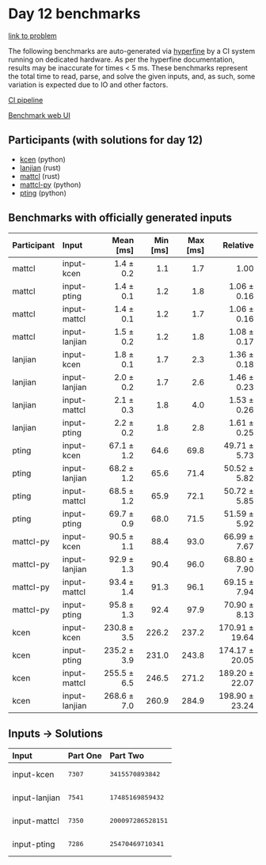 # Day 12 benchmarks

[link to problem](https://adventofcode.com/2023/day/12)

The following benchmarks are auto-generated via
[hyperfine](https://github.com/sharkdp/hyperfine) by a CI system running on
dedicated hardware. As per the hyperfine documentation, results may be
inaccurate for times < 5 ms. These benchmarks represent the total time to read,
parse, and solve the given inputs, and, as such, some variation is expected due
to IO and other factors.

[CI pipeline](http://ci.papercode.net:8080/teams/main/pipelines/aoc2023)

[Benchmark web UI](https://aoc.ancalagon.black)


## Participants (with solutions for day 12)

- [kcen](https://github.com/kcen/aoc2023) (python)
- [lanjian](https://github.com/lanjian/aoc-2023) (rust)
- [mattcl](https://github.com/mattcl/aoc2023) (rust)
- [mattcl-py](https://github.com/mattcl/aoc2023-py) (python)
- [pting](https://github.com/pting/aoc2023) (python)


## Benchmarks with officially generated inputs

| Participant | Input | Mean [ms] | Min [ms] | Max [ms] | Relative |
|:---|:---|---:|---:|---:|---:|
| mattcl | input-kcen | 1.4 ± 0.2 | 1.1 | 1.7 | 1.00 |
| mattcl | input-pting | 1.4 ± 0.1 | 1.2 | 1.8 | 1.06 ± 0.16 |
| mattcl | input-mattcl | 1.4 ± 0.1 | 1.2 | 1.7 | 1.06 ± 0.16 |
| mattcl | input-lanjian | 1.5 ± 0.2 | 1.2 | 1.8 | 1.08 ± 0.17 |
| lanjian | input-kcen | 1.8 ± 0.1 | 1.7 | 2.3 | 1.36 ± 0.18 |
| lanjian | input-lanjian | 2.0 ± 0.2 | 1.7 | 2.6 | 1.46 ± 0.23 |
| lanjian | input-mattcl | 2.1 ± 0.3 | 1.8 | 4.0 | 1.53 ± 0.26 |
| lanjian | input-pting | 2.2 ± 0.2 | 1.8 | 2.8 | 1.61 ± 0.25 |
| pting | input-kcen | 67.1 ± 1.2 | 64.6 | 69.8 | 49.71 ± 5.73 |
| pting | input-lanjian | 68.2 ± 1.2 | 65.6 | 71.4 | 50.52 ± 5.82 |
| pting | input-mattcl | 68.5 ± 1.2 | 65.9 | 72.1 | 50.72 ± 5.85 |
| pting | input-pting | 69.7 ± 0.9 | 68.0 | 71.5 | 51.59 ± 5.92 |
| mattcl-py | input-kcen | 90.5 ± 1.1 | 88.4 | 93.0 | 66.99 ± 7.67 |
| mattcl-py | input-lanjian | 92.9 ± 1.3 | 90.4 | 96.0 | 68.80 ± 7.90 |
| mattcl-py | input-mattcl | 93.4 ± 1.4 | 91.3 | 96.1 | 69.15 ± 7.94 |
| mattcl-py | input-pting | 95.8 ± 1.3 | 92.4 | 97.9 | 70.90 ± 8.13 |
| kcen | input-kcen | 230.8 ± 3.5 | 226.2 | 237.2 | 170.91 ± 19.64 |
| kcen | input-pting | 235.2 ± 3.9 | 231.0 | 243.8 | 174.17 ± 20.05 |
| kcen | input-mattcl | 255.5 ± 6.5 | 246.5 | 271.2 | 189.20 ± 22.07 |
| kcen | input-lanjian | 268.6 ± 7.0 | 260.9 | 284.9 | 198.90 ± 23.24 |


## Inputs -> Solutions

| Input | Part One | Part Two |
|:---|:---|:---|
|input-kcen|<pre>7307</pre>|<pre>3415570893842</pre>|
|input-lanjian|<pre>7541</pre>|<pre>17485169859432</pre>|
|input-mattcl|<pre>7350</pre>|<pre>200097286528151</pre>|
|input-pting|<pre>7286</pre>|<pre>25470469710341</pre>|